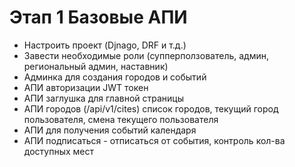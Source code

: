 # Этап 1 Базовые АПИ
* Настроить проект (Djnago, DRF и т.д.)
* Завести необходимые роли (супперползователь, админ, региональный админ, наставник)
* Админка для создания городов и событий
* АПИ авторизации JWT токен 
* АПИ заглушка для главной страницы
* АПИ городов (/api/v1/cites) список городов, текущий город пользователя, смена текущего пользователя
* АПИ для получения событий календаря
* АПИ подписаться - отписаться от события, контроль кол-ва доступных мест
